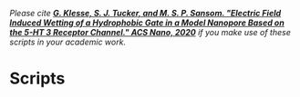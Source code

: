 *Please cite **[G. Klesse, S. J. Tucker, and M. S. P. Sansom. "Electric Field Induced Wetting of a Hydrophobic Gate in a
Model Nanopore Based on the 5-HT 3 Receptor Channel." ACS Nano, 2020](https://doi.org/10.1101/2020.05.25.114157)** if you make use of these scripts in your academic work.*

# Scripts
